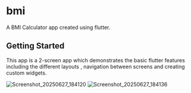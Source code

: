 # bmi

A BMI Calculator app created using flutter.

## Getting Started

This app is a 2-screen app which demonstrates the basic flutter features including the different layouts , navigation between screens and creating custom widgets.

![Screenshot_20250627_184120](https://github.com/user-attachments/assets/f5893b13-dfd5-40d8-8a05-66f60c800eb8)
![Screenshot_20250627_184136](https://github.com/user-attachments/assets/11ff0db9-05ff-44d7-82f7-a9f8c6b46b15)
